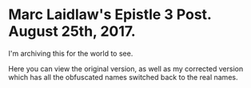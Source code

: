 # Marc Laidlaw's Epistle 3 Post. August 25th, 2017.
I'm archiving this for the world to see.

Here you can view the original version, as well as my corrected version which has all the obfuscated names switched back to the real names.
